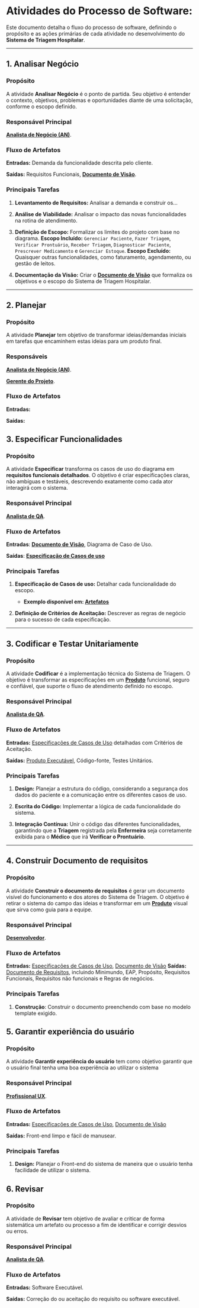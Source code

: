 # Atividades do Processo de Software:

Este documento detalha o fluxo do processo de software, definindo o propósito e as ações primárias de cada atividade no desenvolvimento do **Sistema de Triagem Hospitalar**.

----------

## 1. Analisar Negócio

### Propósito

A atividade **Analisar Negócio** é o ponto de partida. Seu objetivo é entender o contexto, objetivos, problemas e oportunidades diante de uma solicitação, conforme o escopo definido.

### Responsável Principal

**[Analista de Negócio (AN)](https://github.com/JoaoLima98/triagem_hospitalar/blob/main/documentacao/processos/papeis.md#analista-de-neg%C3%B3cio-an)**.

### Fluxo de Artefatos

**Entradas:** Demanda da funcionalidade descrita pelo cliente.

**Saídas:** Requisitos Funcionais, **[Documento de Visão](https://github.com/JoaoLima98/triagem_hospitalar/blob/main/documentacao/documento-visao.md#documento-de-vis%C3%A3o-sistema-de-fluxo-hospitalar)**.
### Principais Tarefas

1.  **Levantamento de Requisitos:** Analisar a demanda e construir os...
    
2.  **Análise de Viabilidade:** Analisar o impacto das novas funcionalidades na rotina de atendimento.
    
3.  **Definição de Escopo:** Formalizar os limites do projeto com base no diagrama. **Escopo Incluído:** `Gerenciar Paciente`, `Fazer Triagem`, `Verificar Prontuário`, `Receber Triagem`, `Diagnosticar Paciente`, `Prescrever Medicamento` e `Gerenciar Estoque`. **Escopo Excluído:** Quaisquer outras funcionalidades, como faturamento, agendamento, ou gestão de leitos.
    
4.  **Documentação da Visão:** Criar o **[Documento de Visão](https://github.com/JoaoLima98/triagem_hospitalar/blob/main/documentacao/processos/papeis.md#analista-de-neg%C3%B3cio-an)** que formaliza os objetivos e o escopo do Sistema de Triagem Hospitalar.

---
## 2. Planejar
### Propósito
A atividade **Planejar** tem objetivo de transformar ideias/demandas iniciais em tarefas que encaminhem estas ideias para um produto final.

### Responsáveis

**[Analista de Negócio (AN)](https://github.com/JoaoLima98/triagem_hospitalar/blob/main/documentacao/processos/papeis.md#analista-de-neg%C3%B3cio-an)**.

**[Gerente do Projeto](https://github.com/JoaoLima98/novo_hospital/edit/main/documentacao/processos/papeis.md#gerente-do-projeto)**.

### Fluxo de Artefatos

**Entradas:** 

**Saídas:**

## 3. Especificar Funcionalidades

### Propósito

A atividade **Especificar** transforma os casos de uso do diagrama em **requisitos funcionais detalhados**. O objetivo é criar especificações claras, não ambíguas e testáveis, descrevendo exatamente como cada ator interagirá com o sistema.

### Responsável Principal

**[Analista de QA](https://github.com/JoaoLima98/triagem_hospitalar/blob/main/documentacao/processos/papeis.md#analista-de-qa-quality-assurance)**.

### Fluxo de Artefatos

**Entradas**: **[Documento de Visão](https://github.com/JoaoLima98/triagem_hospitalar/blob/main/documentacao/processos/papeis.md#analista-de-neg%C3%B3cio-an)**, Diagrama de Caso de Uso.

**Saídas**: **[Especificação de Casos de uso](https://github.com/JoaoLima98/triagem_hospitalar/tree/main/documentacao/especificacoes/caso-de-uso)**

### Principais Tarefas

1.  **Especificação de Casos de uso:** Detalhar cada funcionalidade do escopo.
    
    -   **Exemplo disponível em: [Artefatos](https://github.com/JoaoLima98/triagem_hospitalar/blob/main/documentacao/processos/artefatos.md#template-1)**
        
2.  **Definição de Critérios de Aceitação:** Descrever as regras de negócio para o sucesso de cada especificação.

---
## 3. Codificar e Testar Unitariamente

### Propósito

A atividade **Codificar** é a implementação técnica do Sistema de Triagem. O objetivo é transformar as especificações em um **[Produto](l)** funcional, seguro e confiável, que suporte o fluxo de atendimento definido no escopo.

### Responsável Principal

**[Analista de QA](https://github.com/JoaoLima98/triagem_hospitalar/blob/main/documentacao/processos/papeis.md#analista-de-qa-quality-assurance)**.

### Fluxo de Artefatos

**Entradas:** [Especificações de Casos de Uso]() detalhadas com Critérios de Aceitação.

**Saídas:**  [Produto Executável](https://github.com/JoaoLima98/triagem_hospitalar/blob/main/documentacao/processos/artefatos.md#4-produto-software-execut%C3%A1vel), Código-fonte, Testes Unitários.

### Principais Tarefas

1.  **Design:** Planejar a estrutura do código, considerando a segurança dos dados do paciente e a comunicação entre os diferentes casos de uso.
    
2.  **Escrita do Código:** Implementar a lógica de cada funcionalidade do sistema.
    
3.  **Integração Contínua:** Unir o código das diferentes funcionalidades, garantindo que a **Triagem** registrada pela **Enfermeira** seja corretamente exibida para o **Médico** que irá **Verificar o Prontuário**.

---
## 4. Construir Documento de requisitos

### Propósito

A atividade **Construir o documento de requisitos** é gerar um documento visível do funcionamento e dos atores do Sistema de Triagem. O objetivo é retirar o sistema do campo das ideias e transformar em um **[Produto]()** visual que sirva como guia para a equipe.

### Responsável Principal

**[Desenvolvedor](https://github.com/JoaoLima98/triagem_hospitalar/blob/main/documentacao/processos/papeis.md)**.

### Fluxo de Artefatos

**Entradas:** [Especificações de Casos de Uso](https://github.com/JoaoLima98/triagem_hospitalar/tree/main/documentacao/especificacoes), [Documento de Visão](https://github.com/JoaoLima98/triagem_hospitalar/blob/main/documentacao/documento_visao.md)
**Saídas:**  [Documento de Requisitos](https://github.com/JoaoLima98/triagem_hospitalar/blob/main/documentacao/Documento%20de%20Requisitos%20-%20Sistema%20de%20Fluxo%20Hospitalar.pdf), incluindo Minimundo, EAP, Propósito, Requisitos Funcionais, Requisitos não funcionais e Regras de negócios.

### Principais Tarefas

1.  **Construção**: Construir o documento preenchendo com base no modelo template exigido.


## 5. Garantir experiência do usuário

### Propósito

A atividade **Garantir experiência do usuário** tem como objetivo garantir que o usuário final tenha uma boa experiência ao utilizar o sistema

### Responsável Principal

**[Profissional UX](https://github.com/JoaoLima98/triagem_hospitalar/blob/main/documentacao/processos/papeis.md#profissional-ux)**.

### Fluxo de Artefatos

**Entradas:** [Especificações de Casos de Uso](https://github.com/JoaoLima98/triagem_hospitalar/tree/main/documentacao/especificacoes), [Documento de Visão](https://github.com/JoaoLima98/triagem_hospitalar/blob/main/documentacao/documento_visao.md)

**Saídas:**  Front-end limpo e fácil de manusear.

### Principais Tarefas

1.   **Design:** Planejar o Front-end do sistema de maneira que o usuário tenha facilidade de utilizar o sistema.


## 6. Revisar

### Propósito

A atividade de **Revisar** tem objetivo de avaliar e criticar de forma sistemática um artefato ou processo a fim de identificar e corrigir desvios ou erros.

### Responsável Principal

**[Analista de QA](https://github.com/JoaoLima98/triagem_hospitalar/blob/main/documentacao/processos/papeis.md#analista-de-qa-quality-assurance)**.

### Fluxo de Artefatos

**Entradas:** Software Executável.

**Saídas:** Correção do ou aceitação do requisito ou software executável.

